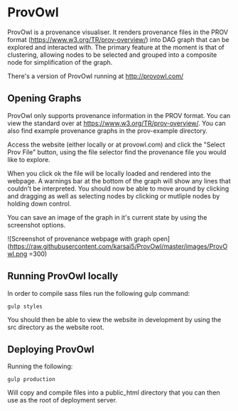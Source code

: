 # ProvOwl

ProvOwl is a provenance visualiser. It renders provenance files in the PROV
format (https://www.w3.org/TR/prov-overview/) into DAG graph that can be
explored and interacted with. The primary feature at the moment is that of
clustering, allowing nodes to be selected and grouped into a composite node for
simplification of the graph.

There's a version of ProvOwl running at http://provowl.com/

## Opening Graphs

ProvOwl only supports provenance information in the PROV format. You can view
the standard over at https://www.w3.org/TR/prov-overview/. You can also find 
example provenance graphs in the prov-example directory.

Access the website (either locally or at provowl.com) and click the "Select
Prov File" button, using the file selector find the provenance file you would
like to explore.

When you click ok the file will be locally loaded and rendered into the
webpage. A warnings bar at the bottom of the graph will show any lines that
couldn't be interpreted. You should now be able to move around by clicking and
dragging as well as selecting nodes by clicking or mutliple nodes by holding
down control.

You can save an image of the graph in it's current state by using the
screenshot options.

![Screenshot of provenance webpage with graph open](https://raw.githubusercontent.com/karsai5/ProvOwl/master/images/ProvOwl.png =300)

## Running ProvOwl locally

In order to compile sass files run the following gulp command:
```
gulp styles
```

You should then be able to view the website in development by using the src
directory as the website root.

## Deploying ProvOwl

Running the following:
```
gulp production
```
Will copy and compile files into a public\_html directory that you can then use
as the root of deployment server.
